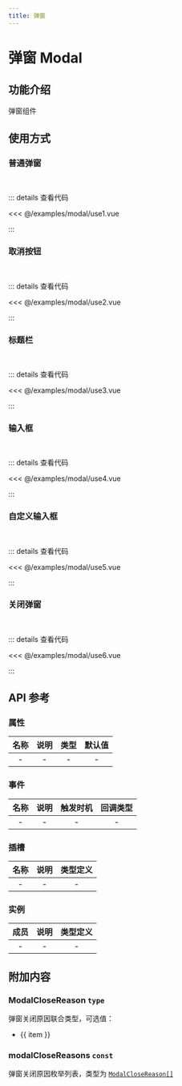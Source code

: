 ```yaml
---
title: 弹窗
---
```


# 弹窗 Modal

## 功能介绍

弹窗组件

## 使用方式

### 普通弹窗

<br />
<ModalUse1 />

::: details 查看代码

<<< @/examples/modal/use1.vue

:::

### 取消按钮

<br />
<ModalUse2 />

::: details 查看代码

<<< @/examples/modal/use2.vue

:::

### 标题栏

<br />
<ModalUse3 />

::: details 查看代码

<<< @/examples/modal/use3.vue

:::

### 输入框

<br />
<ModalUse4 />

::: details 查看代码

<<< @/examples/modal/use4.vue

:::

### 自定义输入框

<br />
<ModalUse5 />

::: details 查看代码

<<< @/examples/modal/use5.vue

:::

### 关闭弹窗

<br />
<ModalUse6 />

::: details 查看代码

<<< @/examples/modal/use6.vue

:::

## API 参考

### 属性

| 名称 | 说明 | 类型 | 默认值 |
| :--: | :--: | :--: | :----: |
|  -   |  -   |  -   |   -    |

### 事件

| 名称 | 说明 | 触发时机 | 回调类型 |
| :--: | :--: | :------: | :------: |
|  -   |  -   |    -     |    -     |

### 插槽

| 名称 | 说明 | 类型定义 |
| :--: | :--: | :------: |
|  -   |  -   |    -     |

### 实例

| 成员 | 说明 | 类型定义 |
| :--: | :--: | :------: |
|  -   |  -   |    -     |

## 附加内容

### ModalCloseReason `type`

弹窗关闭原因联合类型，可选值：

<ul>
    <li v-for="(item, index) in modalCloseReasons" :key="index">{{ item }}</li>
</ul>

### modalCloseReasons `const`

弹窗关闭原因枚举列表，类型为 [`ModalCloseReason[]`](#modalclosereason-type)

<script setup>
import { modalCloseReasons } from '@pkgs/ui';
import ModalUse1 from './use1.vue';
import ModalUse2 from './use2.vue';
import ModalUse3 from './use3.vue';
import ModalUse4 from './use4.vue';
import ModalUse5 from './use5.vue';
import ModalUse6 from './use6.vue';
</script>
